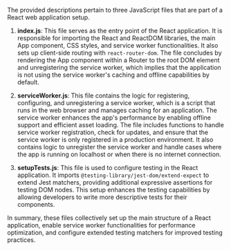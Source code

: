 The provided descriptions pertain to three JavaScript files that are part of a React web application setup.

1. **index.js**: This file serves as the entry point of the React application. It is responsible for importing the React and ReactDOM libraries, the main App component, CSS styles, and service worker functionalities. It also sets up client-side routing with `react-router-dom`. The file concludes by rendering the App component within a Router to the root DOM element and unregistering the service worker, which implies that the application is not using the service worker's caching and offline capabilities by default.

2. **serviceWorker.js**: This file contains the logic for registering, configuring, and unregistering a service worker, which is a script that runs in the web browser and manages caching for an application. The service worker enhances the app's performance by enabling offline support and efficient asset loading. The file includes functions to handle service worker registration, check for updates, and ensure that the service worker is only registered in a production environment. It also contains logic to unregister the service worker and handle cases where the app is running on localhost or when there is no internet connection.

3. **setupTests.js**: This file is used to configure testing in the React application. It imports `@testing-library/jest-dom/extend-expect` to extend Jest matchers, providing additional expressive assertions for testing DOM nodes. This setup enhances the testing capabilities by allowing developers to write more descriptive tests for their components.

In summary, these files collectively set up the main structure of a React application, enable service worker functionalities for performance optimization, and configure extended testing matchers for improved testing practices.